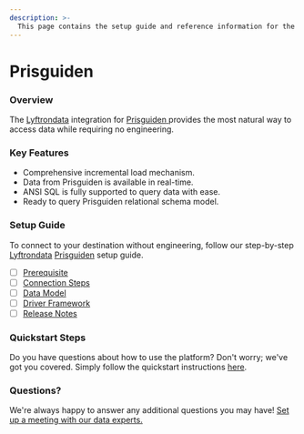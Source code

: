 ```yaml
---
description: >-
  This page contains the setup guide and reference information for the Prisguiden source connector.
---
```


# Prisguiden

### Overview

The [Lyftrondata](https://www.lyftrondata.com/) integration for [Prisguiden](https://www.lyftrondata.com/integration/prisguiden/)[ ](https://www.lyftrondata.com/integration/prisguiden/)provides the most natural way to access data while requiring no engineering.

### Key Features

* Comprehensive incremental load mechanism.
* Data from Prisguiden is available in real-time.&#x20;
* ANSI SQL is fully supported to query data with ease.
* Ready to query Prisguiden relational schema model.

### Setup Guide

To connect to your destination without engineering, follow our step-by-step [Lyftrondata](https://www.lyftrondata.com/)  [Prisguiden](https://www.lyftrondata.com/integration/prisguiden/) setup guide.

* [ ] [Prerequisite](../../marketing-analytics/prisguiden/prerequisite.md)
* [ ] [Connection Steps](../../marketing-analytics/prisguiden/connection-steps.md)
* [ ] [Data Model](../../marketing-analytics/prisguiden/data-model/)
* [ ] [Driver Framework](../../marketing-analytics/prisguiden/driver-framework/)
* [ ] [Release Notes](../../marketing-analytics/prisguiden/release-notes.md)

### Quickstart Steps

Do you have questions about how to use the platform? Don't worry; we've got you covered. Simply follow the quickstart instructions [here](../../../quickstart-steps.md).

### Questions? <a href="#questions" id="questions"></a>

We're always happy to answer any additional questions you may have! [Set up a meeting with our data experts.](https://www.lyftrondata.com/book-a-meeting/)


